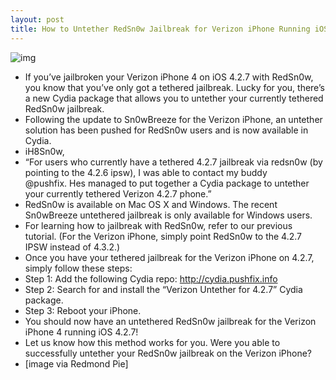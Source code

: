 ```yaml
---
layout: post
title: How to Untether RedSn0w Jailbreak for Verizon iPhone Running iOS 4.2.7
---
```

![img](http://media.idownloadblog.com/wp-content/uploads/2011/04/Verizon-untether-4.2.7.jpeg)
* If you’ve jailbroken your Verizon iPhone 4 on iOS 4.2.7 with RedSn0w, you know that you’ve only got a tethered jailbreak. Lucky for you, there’s a new Cydia package that allows you to untether your currently tethered RedSn0w jailbreak.
* Following the update to Sn0wBreeze for the Verizon iPhone, an untether solution has been pushed for RedSn0w users and is now available in Cydia.
* iH8Sn0w,
* “For users who currently have a tethered 4.2.7 jailbreak via redsn0w (by pointing to the 4.2.6 ipsw), I was able to contact my buddy @pushfix. Hes managed to put together a Cydia package to untether your currently tethered Verizon 4.2.7 phone.”
* RedSn0w is available on Mac OS X and Windows. The recent Sn0wBreeze untethered jailbreak is only available for Windows users.
* For learning how to jailbreak with RedSn0w, refer to our previous tutorial. (For the Verizon iPhone, simply point RedSn0w to the 4.2.7 IPSW instead of 4.3.2.)
* Once you have your tethered jailbreak for the Verizon iPhone on 4.2.7, simply follow these steps:
* Step 1: Add the following Cydia repo: http://cydia.pushfix.info
* Step 2: Search for and install the “Verizon Untether for 4.2.7” Cydia package.
* Step 3: Reboot your iPhone.
* You should now have an untethered RedSn0w jailbreak for the Verizon iPhone 4 running iOS 4.2.7!
* Let us know how this method works for you. Were you able to successfully untether your RedSn0w jailbreak on the Verizon iPhone?
* [image via Redmond Pie]

